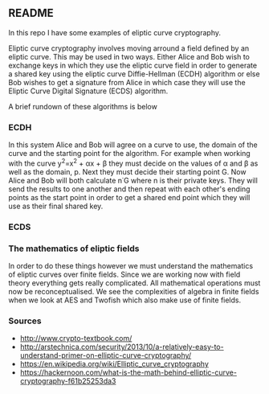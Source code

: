 ## README ##

In this repo I have some examples of eliptic curve cryptography. 

Eliptic curve cryptography involves moving arround a field defined by an eliptic curve. This may be used in two ways. Either Alice and Bob wish to exchange keys in which they use the eliptic curve field in order to generate a shared key using the eliptic curve Diffie-Hellman (ECDH) algorithm or else Bob wishes to get a signature from Alice in which case they will use the Eliptic Curve Digital Signature (ECDS) algorithm. 

A brief rundown of these algorithms is below

### ECDH ###

In this system Alice and Bob will agree on a curve to use, the domain of the curve and the starting point for the algorithm. For example when working with the curve y<sup>2</sup>=x<sup>2</sup> + &alpha;x + &beta; they must decide on the values of &alpha; and &beta; as well as the domain, p. Next they must decide their starting point G. Now Alice and Bob will both calculate n&dot;G where n is their private keys. They will send the results to one another and then repeat with each other's ending points as the start point in order to get a shared end point which they will use as their final shared key.

### ECDS ###

### The mathematics of eliptic fields ###

In order to do these things however we must understand the mathematics of eliptic curves over finite fields. Since we are working now with field theory everything gets really complicated. All mathematical operations must now be reconceptualised. We see the complexities of algebra in finite fields when we look at AES and Twofish which also make use of finite fields. 



### Sources ###

* http://www.crypto-textbook.com/
* http://arstechnica.com/security/2013/10/a-relatively-easy-to-understand-primer-on-elliptic-curve-cryptography/
* https://en.wikipedia.org/wiki/Elliptic_curve_cryptography
* https://hackernoon.com/what-is-the-math-behind-elliptic-curve-cryptography-f61b25253da3